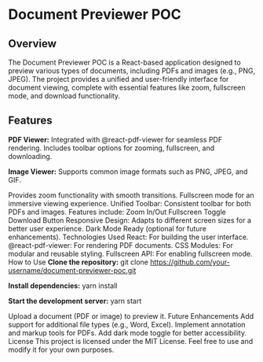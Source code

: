 # Document Previewer POC

## Overview
The Document Previewer POC is a React-based application designed to preview various types of documents, including PDFs and images (e.g., PNG, JPEG). The project provides a unified and user-friendly interface for document viewing, complete with essential features like zoom, fullscreen mode, and download functionality.

## Features
**PDF Viewer:**
Integrated with @react-pdf-viewer for seamless PDF rendering.
Includes toolbar options for zooming, fullscreen, and downloading.

**Image Viewer:**
Supports common image formats such as PNG, JPEG, and GIF.

Provides zoom functionality with smooth transitions.
Fullscreen mode for an immersive viewing experience.
Unified Toolbar:
Consistent toolbar for both PDFs and images.
Features include:
Zoom In/Out
Fullscreen Toggle
Download Button
Responsive Design:
Adapts to different screen sizes for a better user experience.
Dark Mode Ready (optional for future enhancements).
Technologies Used
React: For building the user interface.
@react-pdf-viewer: For rendering PDF documents.
CSS Modules: For modular and reusable styling.
Fullscreen API: For enabling fullscreen mode.
How to Use
**Clone the repository:**
git clone https://github.com/your-username/document-previewer-poc.git

**Install dependencies:**
yarn install

**Start the development server:**
yarn start

Upload a document (PDF or image) to preview it.
Future Enhancements
Add support for additional file types (e.g., Word, Excel).
Implement annotation and markup tools for PDFs.
Add dark mode toggle for better accessibility.
License
This project is licensed under the MIT License. Feel free to use and modify it for your own purposes.
